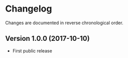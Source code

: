 # Changelog

Changes are documented in reverse chronological order.

## Version 1.0.0 (2017-10-10) 
* First public release
